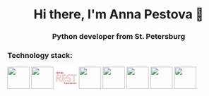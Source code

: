 <h1 align="center">Hi there, I'm Anna Pestova 👋</h1>
<h3 align="center">Python developer from St. Petersburg</h3>
<h3>Technology stack:</h3>
<a href="https://www.python.org/"><img width="50" height="50" src="https://github.com/simple-icons/simple-icons/blob/develop/icons/python.svg"></a> 
<a href="https://docs.djangoproject.com/en/4.2/releases/3.2/"><img width="50" height="50"src="https://github.com/simple-icons/simple-icons/blob/develop/icons/django.svg"></a> 
<a href="https://www.django-rest-framework.org/"><img width="50" height="50" src="https://github.com/devicons/devicon/blob/master/icons/djangorest/djangorest-plain-wordmark.svg"></a> 
<a href="https://www.postgresql.org/"><img width="50" height="50" src="https://github.com/simple-icons/simple-icons/blob/develop/icons/postgresql.svg"></a> 
<a href="https://sqlite.org/"><img width="50" height="50" src="https://github.com/simple-icons/simple-icons/blob/develop/icons/sqlite.svg"></a> 
<a href="https://www.docker.com/"><img width="50" height="50" src="https://github.com/simple-icons/simple-icons/blob/develop/icons/docker.svg"></a> 
<a href="https://nginx.org/"><img width="50" height="50" src="https://github.com/simple-icons/simple-icons/blob/develop/icons/nginx.svg"></a> 
<a href="https://www.postman.com/"><img width="50" height="50" src="https://github.com/simple-icons/simple-icons/blob/develop/icons/postman.svg"></a>


<!--
**Anna9449/Anna9449** is a ✨ _special_ ✨ repository because its `README.md` (this file) appears on your GitHub profile.

Here are some ideas to get you started:

- 🔭 I’m currently working on ...
- 🌱 I’m currently learning ...
- 👯 I’m looking to collaborate on ...
- 🤔 I’m looking for help with ...
- 💬 Ask me about ...
- 📫 How to reach me: ...
- 😄 Pronouns: ...
- ⚡ Fun fact: ...
-->
